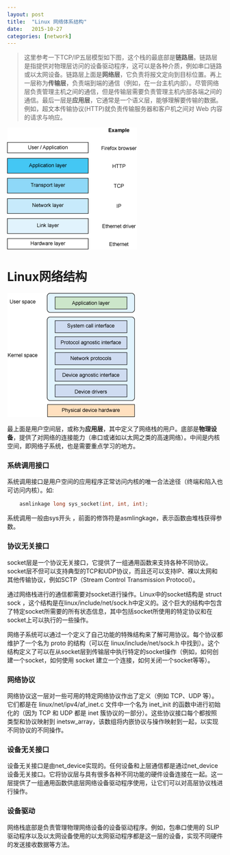 ```yaml
---
layout: post
title:  "Linux 网络体系结构"
date:   2015-10-27
categories: [network]
---
```

>这里参考一下TCP/IP五层模型如下图，这个栈的最底部是**链路层**。链路层是指提供对物理层访问的设备驱动程序，这可以是各种介质，例如串口链路或以太网设备。链路层上面是**网络层**，它负责将报文定向到目标位置。再上一层称为**传输层**，负责端到端的通信（例如，在一台主机内部）。尽管网络层负责管理主机之间的通信，但是传输层需要负责管理主机内部各端之间的通信。最后一层是**应用层**，它通常是一个语义层，能够理解要传输的数据。例如，超文本传输协议(HTTP)就负责传输服务器和客户机之间对 Web 内容的请求与响应。

![network_tcpip](/images/network/network_tcp_ip.gif)

# Linux网络结构
![linux_network](/images/network/linux_network.gif)

最上面是用户空间层，或称为**应用层**，其中定义了网络栈的用户。底部是**物理设备**，提供了对网络的连接能力（串口或诸如以太网之类的高速网络）。中间是内核空间，即网络子系统，也是需要重点学习的地方。

### 系统调用接口
系统调用接口是用户空间的应用程序正常访问内核的唯一合法途径（终端和陷入也可访问内核）。如:

```c
	asmlinkage long sys_socket(int, int, int);
```

系统调用一般由sys开头 ，前面的修饰符是asmlingkage，表示函数由堆栈获得参数。

### 协议无关接口
socket层是一个协议无关接口，它提供了一组通用函数来支持各种不同协议。socket层不但可以支持典型的TCP和UDP协议，而且还可以支持IP、裸以太网和其他传输协议，例如SCTP（Stream Control Transmission Protocol）。

通过网络栈进行的通信都需要对socket进行操作。Linux中的socket结构是 struct sock ，这个结构是在linux/include/net/sock.h中定义的。这个巨大的结构中包含了特定socket所需要的所有状态信息，其中包括socket所使用的特定协议和在socket上可以执行的一些操作。

网络子系统可以通过一个定义了自己功能的特殊结构来了解可用协议。每个协议都维护了一个名为 proto 的结构（可以在 linux/include/net/sock.h 中找到）。这个结构定义了可以在从socket层到传输层中执行特定的socket操作（例如，如何创建一个socket，如何使用 socket 建立一个连接，如何关闭一个socket等等）。

### 网络协议
网络协议这一层对一些可用的特定网络协议作出了定义（例如 TCP、UDP 等）。它们都是在 linux/net/ipv4/af_inet.c 文件中一个名为 inet_init 的函数中进行初始化的（因为 TCP 和 UDP 都是 inet 簇协议的一部分）。这些协议接口每个都按照类型和协议映射到 inetsw_array，该数组将内嵌协议与操作映射到一起，以实现不同协议的不同操作。

### 设备无关接口
设备无关接口是由net_device实现的。任何设备和上层通信都是通过net_device设备无关接口。它将协议层与具有很多各种不同功能的硬件设备连接在一起。这一层提供了一组通用函数供底层网络设备驱动程序使用，让它们可以对高层协议栈进行操作。

### 设备驱动
网络栈底部是负责管理物理网络设备的设备驱动程序。例如，包串口使用的 SLIP 驱动程序以及以太网设备使用的以太网驱动程序都是这一层的设备，实现不同硬件的发送接收数据等方法。